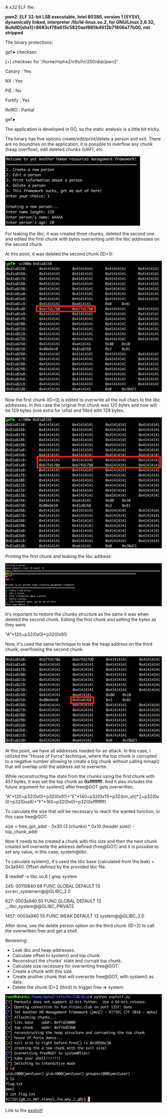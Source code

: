 A x32 ELF file:

**pwn2: ELF 32-bit LSB executable, Intel 80386, version 1 (SYSV), dynamically linked, interpreter /lib/ld-linux.so.2, for GNU/Linux 2.6.32, BuildID[sha1]=8683cf78a615c5820aef885b4612b71806a77b00, not stripped**

The binary protections:

gef➤  checksec

[+] checksec for '/home/mphx2/ctfs/hr/250/dist/pwn2'

Canary                        : Yes

NX                            : Yes

PIE                           : No

Fortify                       : Yes

RelRO                         : Partial

gef➤

The application is developed in GO, so the static analysis is a little bit tricky.

The binary has five options create/edit/print/delete a person and exit. There are no boundries on the application, it is possible to overflow any chunk (heap overflow), edit deleted chunks (UAF), etc. 

![app](pwn2_1.png)

For leaking the libc, it was created three chunks, deleted the second one and edited the first chunk with bytes overwriting until the libc addresses on the second chunk.

At this point, it was deleted the second chunk (ID=1):

![chunks](pwn2_2.png)

Now the first chunk (ID=0) is edited to overwrite all the null chars to the libc addresses. In this case the original first chunk was 120 bytes and now will be 129 bytes (one extra for \x0a) and filled with 128 bytes.

![filling](pwn2_3.png)

Printing the first chunk and leaking the libc address:

![libc](pwn2_4.png)

It's important to restore the chunks structure as the same it was when deleted the second chunk. Editing the first chunk and setting the bytes as they were.

"A"*120+p32(0x0)+p32(0x91)

Now, it's used the same technique to leak the heap address on the third chunk, overflowing the second chunk.

![heap](pwn2_5.png)

At this point, we have all addresses needed for an attack. In this case, I utilized the "House of Force" technique, where the top chunk is corrupted to a negative number allowing to create a big chunk without calling mmap() that will overlap until the address set to overwrite.

While reconstructing the state from the chunks using the first chunk with 457 bytes, it was set the top chunk as **0xffffffff**. And it also includes the future argument for system() after free@GOT gets overwritten.

"A"*120+p32(0x0)+p32(0x91)+"E"*140+p32(0x11)+p32(bin_sh)*2+p32(0x0)+p32(0xa9)+"F"*160+p32(0x0)+p32(0xffffffff)

To calculate the size that will be necessary to reach the wanted function, in this case free@GOT:

size = free_got_addr - 0x30 (3 (chunks) * 0x10 (header size)) - top_chunk_addr

Now it needs to be created a chunk with this size and then the next chunk created will overwrite the address defined (free@GOT) and it is possible to set any value, in this case, system@libc.

To calculate system(), it's used the libc base (calculated from the leak) + 0x3a940. Offset defined by the provided libc file.

$ readelf -s libc.so.6 | grep system

   245: 00110840    68 FUNC    GLOBAL DEFAULT   13 svcerr_systemerr@@GLIBC_2.0
   
   627: 0003a940    55 FUNC    GLOBAL DEFAULT   13 __libc_system@@GLIBC_PRIVATE
   
  1457: 0003a940    55 FUNC    WEAK   DEFAULT   13 system@@GLIBC_2.0

After done, use the delete person option on the third chunk (ID=2) to call the overwritten free and get a shell.

Reviewing:

- Leak libc and heap addresses.
- Calculate offset to system() and top chunk.
- Reconstruct the chunks' state and corrupt top chunk.
- Calculate size necessary for overwriting free@GOT.
- Create a chunk with this size.
- Create another chunk that will overwrite free@GOT, with system() as data.
- Delete the chunk ID=2 (third) to trigger free => system.

![exploit](pwn2_final.png)

Link to the [exploit!](exploit.py)
